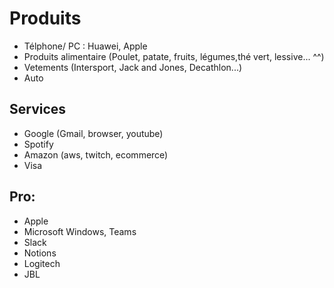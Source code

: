# Produits

- Télphone/ PC : Huawei, Apple
- Produits alimentaire (Poulet, patate, fruits, légumes,thé vert, lessive... ^^)
- Vetements (Intersport, Jack and Jones, Decathlon...)
- Auto

## Services 

- Google (Gmail, browser, youtube)
- Spotify
- Amazon (aws, twitch, ecommerce)
- Visa



## Pro:

- Apple
- Microsoft Windows, Teams
- Slack
- Notions
- Logitech
- JBL


